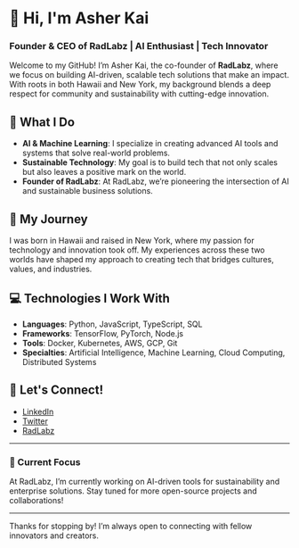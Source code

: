 # 👋 Hi, I'm Asher Kai

### Founder & CEO of RadLabz | AI Enthusiast | Tech Innovator

Welcome to my GitHub! I’m Asher Kai, the co-founder of **RadLabz**, where we focus on building AI-driven, scalable tech solutions that make an impact. With roots in both Hawaii and New York, my background blends a deep respect for community and sustainability with cutting-edge innovation.

## 🚀 What I Do
- **AI & Machine Learning**: I specialize in creating advanced AI tools and systems that solve real-world problems.
- **Sustainable Technology**: My goal is to build tech that not only scales but also leaves a positive mark on the world.
- **Founder of RadLabz**: At RadLabz, we’re pioneering the intersection of AI and sustainable business solutions.

## 🌱 My Journey
I was born in Hawaii and raised in New York, where my passion for technology and innovation took off. My experiences across these two worlds have shaped my approach to creating tech that bridges cultures, values, and industries.

## 💻 Technologies I Work With
- **Languages**: Python, JavaScript, TypeScript, SQL
- **Frameworks**: TensorFlow, PyTorch, Node.js
- **Tools**: Docker, Kubernetes, AWS, GCP, Git
- **Specialties**: Artificial Intelligence, Machine Learning, Cloud Computing, Distributed Systems

## 🔗 Let's Connect!
- [LinkedIn](https://www.linkedin.com/in/asher-kai) 
- [Twitter](https://twitter.com/asher_kai)
- [RadLabz](https://radlabz.com)

---

### 🚧 Current Focus
At RadLabz, I’m currently working on AI-driven tools for sustainability and enterprise solutions. Stay tuned for more open-source projects and collaborations!

---

Thanks for stopping by! I’m always open to connecting with fellow innovators and creators.
